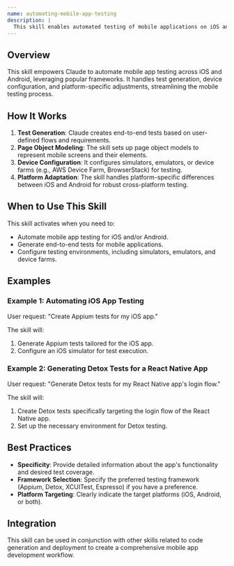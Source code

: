 ```yaml
---
name: automating-mobile-app-testing
description: |
  This skill enables automated testing of mobile applications on iOS and Android platforms using frameworks like Appium, Detox, XCUITest, and Espresso. It generates end-to-end tests, sets up page object models, and handles platform-specific elements. Use this skill when the user requests mobile app testing, test automation for iOS or Android, or needs assistance with setting up device farms and simulators. The skill is triggered by terms like "mobile testing", "appium", "detox", "xcuitest", "espresso", "android test", "ios test".
---
```


## Overview

This skill empowers Claude to automate mobile app testing across iOS and Android, leveraging popular frameworks. It handles test generation, device configuration, and platform-specific adjustments, streamlining the mobile testing process.

## How It Works

1. **Test Generation**: Claude creates end-to-end tests based on user-defined flows and requirements.
2. **Page Object Modeling**: The skill sets up page object models to represent mobile screens and their elements.
3. **Device Configuration**: It configures simulators, emulators, or device farms (e.g., AWS Device Farm, BrowserStack) for testing.
4. **Platform Adaptation**: The skill handles platform-specific differences between iOS and Android for robust cross-platform testing.

## When to Use This Skill

This skill activates when you need to:
- Automate mobile app testing for iOS and/or Android.
- Generate end-to-end tests for mobile applications.
- Configure testing environments, including simulators, emulators, and device farms.

## Examples

### Example 1: Automating iOS App Testing

User request: "Create Appium tests for my iOS app."

The skill will:
1. Generate Appium tests tailored for the iOS app.
2. Configure an iOS simulator for test execution.

### Example 2: Generating Detox Tests for a React Native App

User request: "Generate Detox tests for my React Native app's login flow."

The skill will:
1. Create Detox tests specifically targeting the login flow of the React Native app.
2. Set up the necessary environment for Detox testing.

## Best Practices

- **Specificity**: Provide detailed information about the app's functionality and desired test coverage.
- **Framework Selection**: Specify the preferred testing framework (Appium, Detox, XCUITest, Espresso) if you have a preference.
- **Platform Targeting**: Clearly indicate the target platforms (iOS, Android, or both).

## Integration

This skill can be used in conjunction with other skills related to code generation and deployment to create a comprehensive mobile app development workflow.